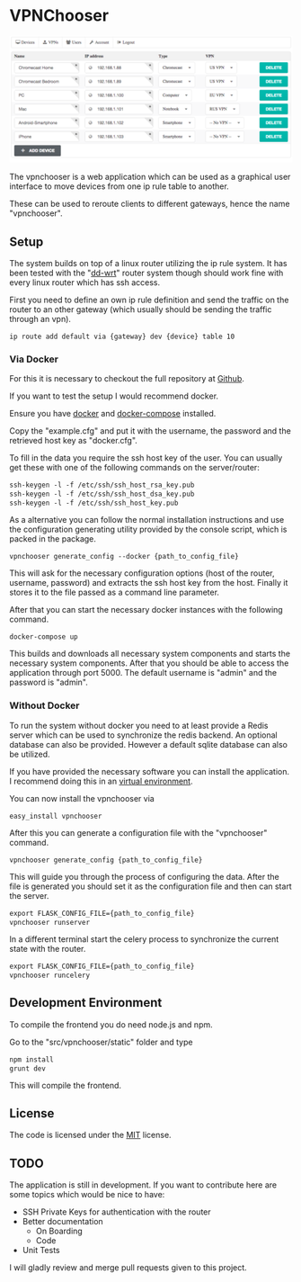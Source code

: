 # VPNChooser #

![vpnchooser screenshot](https://github.com/cbrand/vpnchooser/raw/master/images/screenshot.png "VPNChooser Screenshot")

The vpnchooser is a web application which can be used as a graphical
user interface to move devices from one ip rule table to another.

These can be used to reroute clients to different gateways, hence the
name "vpnchooser".

## Setup ##

The system builds on top of a linux router utilizing the ip rule system.
It has been tested with the "[dd-wrt](http://www.dd-wrt.com/site/index)"
router system though should work fine with every linux router which has
ssh access.

First you need to define an own ip rule definition and send the traffic
on the router to an other gateway (which usually should be sending the
traffic through an vpn).

```
ip route add default via {gateway} dev {device} table 10
```

### Via Docker ###

For this it is necessary to checkout the full repository at
[Github](https://github.com/cbrand/vpnchooser).

If you want to test the setup I would recommend docker.

Ensure you have [docker](https://www.docker.com/) and
[docker-compose](https://docs.docker.com/compose/) installed.

Copy the "example.cfg" and put it with the username, the password
and the retrieved host key as "docker.cfg".

To fill in the data you require the ssh host key of the user. You can
usually get these with one of the following commands on the server/router:

```
ssh-keygen -l -f /etc/ssh/ssh_host_rsa_key.pub
ssh-keygen -l -f /etc/ssh/ssh_host_dsa_key.pub
ssh-keygen -l -f /etc/ssh/ssh_host_key.pub
```

As a alternative you can follow the normal installation instructions
and use the configuration generating utility provided by the console
script, which is packed in the package.

```
vpnchooser generate_config --docker {path_to_config_file}
```

This will ask for the necessary configuration options (host of the router,
username, password) and extracts the ssh host key from the host. Finally
it stores it to the file passed as a command line parameter.

After that you can start the necessary docker instances with the following
command.

```
docker-compose up
```

This builds and downloads all necessary system components and starts the
necessary system components.
After that you should be able to access the application through port 5000.
The default username is "admin" and the password is "admin".


### Without Docker ###

To run the system without docker you need to at least provide a Redis
server which can be used to synchronize the redis backend. An optional
database can also be provided. However a default sqlite database can
also be utilized.

If you have provided the necessary software you can install the application.
I recommend doing this in an
[virtual environment](http://docs.python-guide.org/en/latest/dev/virtualenvs/).

You can now install the vpnchooser via
```
easy_install vpnchooser
```

After this you can generate a configuration file with the "vpnchooser" command.

```
vpnchooser generate_config {path_to_config_file}
```

This will guide you through the process of configuring the data. After
the file is generated you should set it as the configuration file and
then can start the server.

```
export FLASK_CONFIG_FILE={path_to_config_file}
vpnchooser runserver
```

In a different terminal start the celery process to synchronize the
current state with the router.

```
export FLASK_CONFIG_FILE={path_to_config_file}
vpnchooser runcelery
```

## Development Environment ##

To compile the frontend you do need node.js and npm.

Go to the "src/vpnchooser/static" folder and type

```
npm install
grunt dev
```

This will compile the frontend.

## License ##

The code is licensed under the [MIT](http://opensource.org/licenses/MIT)
license.

## TODO ##

The application is still in development. If you want to contribute
here are some topics which would be nice to have:

- SSH Private Keys for authentication with the router
- Better documentation
    * On Boarding
    * Code
- Unit Tests

I will gladly review and merge pull requests given to this project.
